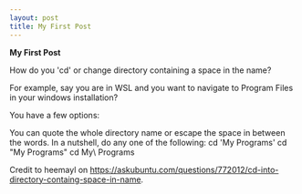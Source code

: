 ```yaml
---
layout: post
title: My First Post
---
```


**My First Post**


How do you 'cd' or change directory containing a space in the name?

For example, say you are in WSL and you want to navigate to Program Files in your windows installation?

You have a few options: 

You can quote the whole directory name or escape the space in between the words.
In a nutshell, do any one of the following:
cd 'My Programs'
cd "My Programs"
cd My\ Programs

Credit to heemayl on https://askubuntu.com/questions/772012/cd-into-directory-containg-space-in-name. 


